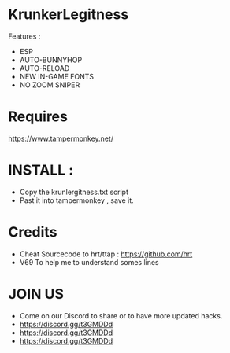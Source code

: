 # KrunkerLegitness
Features :
- ESP
- AUTO-BUNNYHOP
- AUTO-RELOAD
- NEW IN-GAME FONTS
- NO ZOOM SNIPER

# Requires
https://www.tampermonkey.net/ 

# INSTALL :
- Copy the krunlergitness.txt script 
- Past it into tampermonkey , save it.

# Credits 
- Cheat Sourcecode to hrt/ttap : https://github.com/hrt
- V69 To help me to understand somes lines

# JOIN US 
- Come on our Discord to share or to have more updated hacks.
- https://discord.gg/t3GMDDd
- https://discord.gg/t3GMDDd
- https://discord.gg/t3GMDDd


